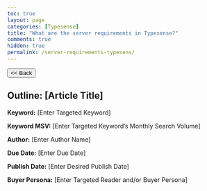 ```yaml
---
toc: true
layout: page
categories: [Typesense]
title: "What are the server requirements in Typesense?"
comments: true
hidden: true
permalink: /server-requirements-typesens/
---
```


<button class="back-button" onclick="window.history.back()"><< Back</button>

## Outline: [Article Title]

**Keyword:** [Enter Targeted Keyword]

**Keyword MSV:** [Enter Targeted Keyword’s Monthly Search Volume]

**Author:** [Enter Author Name]

**Due Date:** [Enter Due Date]

**Publish Date:** [Enter Desired Publish Date]

**Buyer Persona:** [Enter Targeted Reader and/or Buyer Persona]

<br>
